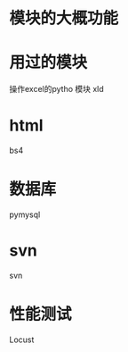 # 模块的大概功能

# 用过的模块

操作excel的pytho 模块 xld 

# html
bs4


# 数据库
pymysql

# svn
svn 

# 性能测试
Locust
#
#
